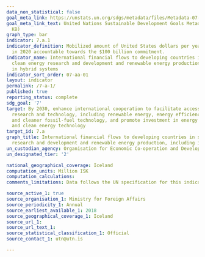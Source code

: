 ```yaml
---
data_non_statistical: false
goal_meta_link: https://unstats.un.org/sdgs/metadata/files/Metadata-07-0a-01.pdf
goal_meta_link_text: United Nations Sustainable Development Goals Metadata (PDF 111
  KB)
graph_type: bar
indicator: 7.a.1
indicator_definition: Mobilized amount of United States dollars per year starting
  in 2020 accountable towards the $100 billion commitment.
indicator_name: International financial flows to developing countries in support of
  clean energy research and development and renewable energy production, including
  in hybrid systems
indicator_sort_order: 07-aa-01
layout: indicator
permalink: /7-a-1/
published: true
reporting_status: complete
sdg_goal: '7'
target: By 2030, enhance international cooperation to facilitate access to clean energy
  research and technology, including renewable energy, energy efficiency and advanced
  and cleaner fossil-fuel technology, and promote investment in energy infrastructure
  and clean energy technology
target_id: 7.a
graph_title: International financial flows to developing countries in support of clean energy
  research and development and renewable energy production, including in hybrid systems
un_custodian_agency: Organisation for Economic Co-operation and Development (OECD)
un_designated_tier: '2'

national_geographical_coverage: Iceland
computation_units: Million ISK
computation_calculations: 
comments_limitations: Data follows the UN specification for this indicator. This indicator has been identified in collaboration with topic experts.

source_active_1: true
source_organisation_1: Ministry for Foreign Affairs
source_periodicity_1: Annual
source_earliest_available_1: 2018
source_geographical_coverage_1: Iceland
source_url_1: 
source_url_text_1: 
source_statistical_classification_1: Official
source_contact_1: utn@utn.is

---
```

